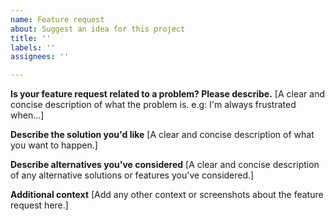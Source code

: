 ```yaml
---
name: Feature request
about: Suggest an idea for this project
title: ''
labels: ''
assignees: ''

---
```


**Is your feature request related to a problem? Please describe.**
[A clear and concise description of what the problem is. e.g: I'm always frustrated when...]

**Describe the solution you'd like**
[A clear and concise description of what you want to happen.]

**Describe alternatives you've considered**
[A clear and concise description of any alternative solutions or features you've considered.]

**Additional context**
[Add any other context or screenshots about the feature request here.]
